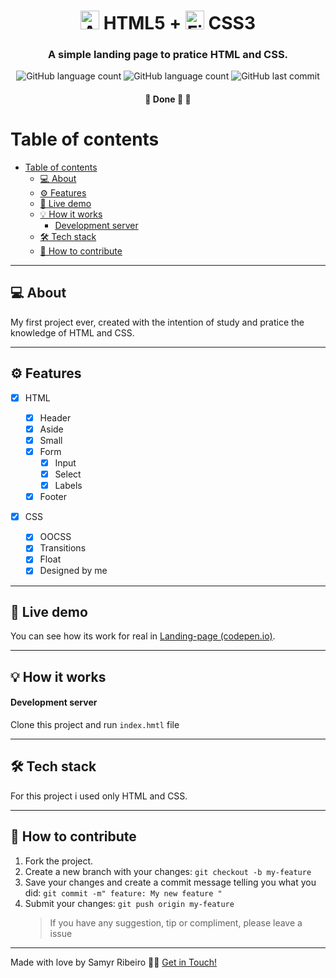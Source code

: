 
<h1 align="center"> <img alt="Angular logo" src='https://cdn.jsdelivr.net/gh/devicons/devicon/icons/html5/html5-plain.svg' width="auto" height="30"> HTML5 + <img alt="Firebase logo" src='https://cdn.jsdelivr.net/gh/devicons/devicon/icons/css3/css3-plain.svg' width="auto" height="30"> CSS3</h1>

<h3 align="center">
A simple landing page to pratice HTML and CSS.
</h3>

<p align="center">
	<img alt="GitHub language count" src="https://img.shields.io/github/languages/count/SamyrOR/landing-page">
	<img alt="GitHub language count" src="https://img.shields.io/github/repo-size/SamyrOR/landing-page">
	<img  alt="GitHub last commit"  src="https://img.shields.io/github/last-commit/SamyrOR/landing-page">
</p>
<h4 align="center">
	🚧 Done 🚀 🚧
</h4>

# Table of contents

<!--ts-->

- [Table of contents](#table-of-contents)
  - [💻 About](#-about)
  - [⚙️ Features](#️-features)
  - [🚀 Live demo](#-live-demo)
  - [💡 How it works](#-how-it-works)
     - [Development server](#development-server)
  - [🛠 Tech stack](#-tech-stack)
  - [💪 How to contribute](#-how-to-contribute)
  <!--te-->

---

## 💻 About

My first project ever, created with the intention of study and pratice the knowledge of HTML and CSS.

---

## ⚙️ Features

- [x] HTML
	- [x] Header
  - [x] Aside
  - [x] Small
  - [x] Form
	  - [x] Input
	  - [x] Select
	  - [x] Labels 
  - [x] Footer

- [x] CSS

  - [x] OOCSS
  - [x] Transitions
  - [x] Float
  - [x] Designed by me

---

## 🚀 Live demo

You can see how its work for real in [Landing-page (codepen.io)](https://codepen.io/samyror/pen/xxZxNEZ).


---

## 💡 How it works

#### Development server

Clone this project and run `index.hmtl` file

---

## 🛠 Tech stack

For this project i used only HTML and CSS.

---

## 💪 How to contribute

1. Fork the project.
2. Create a new branch with your changes: `git checkout -b my-feature`
3. Save your changes and create a commit message telling you what you did: `git commit -m" feature: My new feature "`
4. Submit your changes: `git push origin my-feature`
   > If you have any suggestion, tip or compliment, please leave a issue

---

Made with love by Samyr Ribeiro 👋🏽 [Get in Touch!](https://www.linkedin.com/in/samyr-ribeiro-82a720145/)
